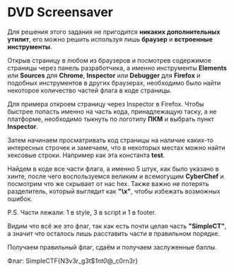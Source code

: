# DVD Screensaver

Для решения этого задания не пригодится **никаких дополнительных утилит**, его можно решить используя лишь **браузер** и **встроенные инструменты**.

Открыв страницу в любом из браузеров и посмотрев содержимое страницы через панель разработчика, а именно инструменты **Elements** или **Sources** для **Chrome**, **Inspector** или **Debugger** для **Firefox** и подобных инструментов в других браузерах, необходимо было найти некоторое количество частей флага в коде страницы.

Для примера откроем страницу через Inspector в Firefox.
Чтобы быстрее попасть именно на часть кода, принадлежащую таску, а не платформе, необходимо тыкнуть по логотипу **ПКМ** и выбрать пункт **Inspector**.
<image src="/Web/DVD_Screensaver/files/1.png" alt="">

Затем начинаем просматривать код страницы на наличие каких-то интересных строчек и замечаем, что в некоторых местах можно найти хексовые строки. Например как эта константа **test**.
<image src="/Web/DVD_Screensaver/files/2.png" alt="">

Найдем в коде все части флага, а именно 5 штук, как было указано в хинте, после чего воспользуемся великим и всемогущим **CyberChef** и посмотрим что же скрывает от нас hex. Также важно не потерять разделитель, который выглядит как **"\x"**, чтобы избежать возможных ошибок.
<image src="/Web/DVD_Screensaver/files/3.png" alt="">

P.S. Части лежали: 1 в style, 3 в script и 1 в footer.

Видим что всё же это флаг, так как есть почти целая часть **"SimpleCT"**, а значит что осталось лишь расставить части в правильном порядке.
<image src="/Web/DVD_Screensaver/files/4.png" alt="">

Получаем правильный флаг, сдаём и получаем заслуженные баллы.

Флаг: SimpleCTF{N3v3r_g3t$_1nt0_@_c0rn3r}
